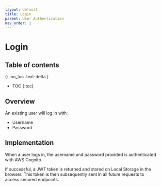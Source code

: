 ```yaml
---
layout: default
title: Login
parent: User Authentication
nav_order: 1
---
```


# Login

## Table of contents
{: .no_toc .text-delta }

- TOC
{:toc}

## Overview
An existing user will log in with:
* Username
* Password

## Implementation
When a user logs in, the username and password provided is authenticated with AWS Cognito.

If successful, a JWT token is returned and stored on Local Storage in the browser. 
This token is then subsequently sent in all future requests to access secured endpoints.